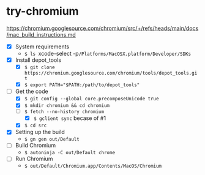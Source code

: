 # try-chromium

https://chromium.googlesource.com/chromium/src/+/refs/heads/main/docs/mac_build_instructions.md

- [x] System requirements
  - `$ ls `xcode-select -p`/Platforms/MacOSX.platform/Developer/SDKs`
- [x] Install depot_tools
  - [x] `$ git clone https://chromium.googlesource.com/chromium/tools/depot_tools.git`
  - [x] `$ export PATH="$PATH:/path/to/depot_tools"`
- [ ] Get the code
  - [x] `$ git config --global core.precomposeUnicode true`
  - [x] `$ mkdir chromium && cd chromium`
  - [ ] `$ fetch --no-history chromium`
    - [x] `$ gclient sync` becase of #1
  - [x] `$ cd src`
- [x] Setting up the build
  - `$ gn gen out/Default`
- [ ] Build Chromium
  - `$ autoninja -C out/Default chrome`
- [ ] Run Chromium
  - `$ out/Default/Chromium.app/Contents/MacOS/Chromium`
